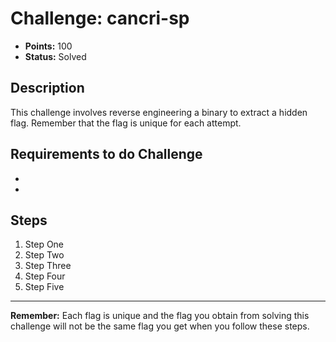 # Challenge: cancri-sp

- **Points:** 100
- **Status:** Solved

## Description
This challenge involves reverse engineering a binary to extract a hidden flag. Remember that the flag is unique for each attempt.

## Requirements to do Challenge
-
-

## Steps
1. Step One
2. Step Two
3. Step Three
4. Step Four
5. Step Five

---

**Remember:** Each flag is unique and the flag you obtain from solving this challenge will not be the same flag you get when you follow these steps.
